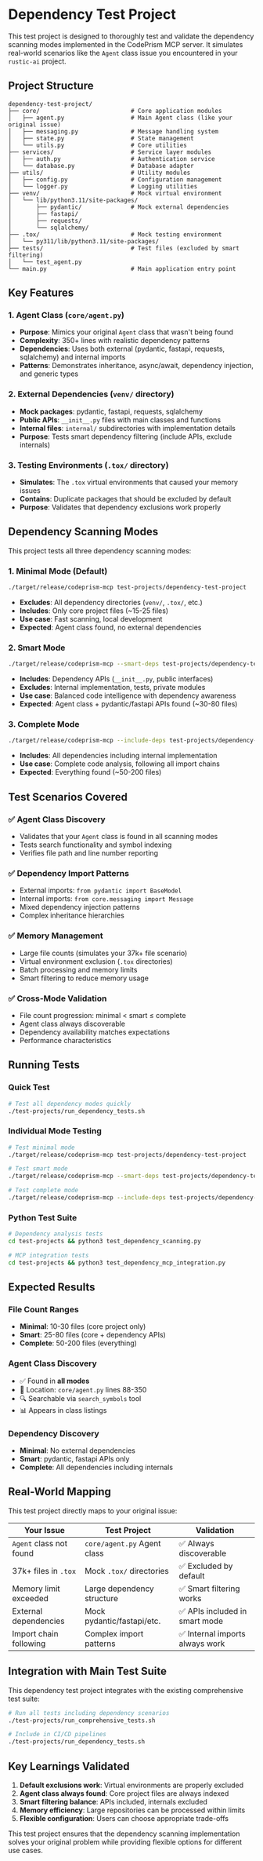 # Dependency Test Project

This test project is designed to thoroughly test and validate the dependency scanning modes implemented in the CodePrism MCP server. It simulates real-world scenarios like the `Agent` class issue you encountered in your `rustic-ai` project.

## Project Structure

```
dependency-test-project/
├── core/                          # Core application modules
│   ├── agent.py                   # Main Agent class (like your original issue)
│   ├── messaging.py               # Message handling system
│   ├── state.py                   # State management
│   └── utils.py                   # Core utilities
├── services/                      # Service layer modules
│   ├── auth.py                    # Authentication service
│   └── database.py                # Database adapter
├── utils/                         # Utility modules
│   ├── config.py                  # Configuration management
│   └── logger.py                  # Logging utilities
├── venv/                          # Mock virtual environment
│   └── lib/python3.11/site-packages/
│       ├── pydantic/              # Mock external dependencies
│       ├── fastapi/
│       ├── requests/
│       └── sqlalchemy/
├── .tox/                          # Mock testing environment
│   └── py311/lib/python3.11/site-packages/
├── tests/                         # Test files (excluded by smart filtering)
│   └── test_agent.py
└── main.py                        # Main application entry point
```

## Key Features

### 1. **Agent Class** (`core/agent.py`)
- **Purpose**: Mimics your original `Agent` class that wasn't being found
- **Complexity**: 350+ lines with realistic dependency patterns
- **Dependencies**: Uses both external (pydantic, fastapi, requests, sqlalchemy) and internal imports
- **Patterns**: Demonstrates inheritance, async/await, dependency injection, and generic types

### 2. **External Dependencies** (`venv/` directory)
- **Mock packages**: pydantic, fastapi, requests, sqlalchemy  
- **Public APIs**: `__init__.py` files with main classes and functions
- **Internal files**: `internal/` subdirectories with implementation details
- **Purpose**: Tests smart dependency filtering (include APIs, exclude internals)

### 3. **Testing Environments** (`.tox/` directory)
- **Simulates**: The `.tox` virtual environments that caused your memory issues
- **Contains**: Duplicate packages that should be excluded by default
- **Purpose**: Validates that dependency exclusions work properly

## Dependency Scanning Modes

This project tests all three dependency scanning modes:

### 1. **Minimal Mode** (Default)
```bash
./target/release/codeprism-mcp test-projects/dependency-test-project
```
- **Excludes**: All dependency directories (`venv/`, `.tox/`, etc.)
- **Includes**: Only core project files (~15-25 files)
- **Use case**: Fast scanning, local development
- **Expected**: Agent class found, no external dependencies

### 2. **Smart Mode** 
```bash
./target/release/codeprism-mcp --smart-deps test-projects/dependency-test-project
```
- **Includes**: Dependency APIs (`__init__.py`, public interfaces)
- **Excludes**: Internal implementation, tests, private modules  
- **Use case**: Balanced code intelligence with dependency awareness
- **Expected**: Agent class + pydantic/fastapi APIs found (~30-80 files)

### 3. **Complete Mode**
```bash
./target/release/codeprism-mcp --include-deps test-projects/dependency-test-project
```
- **Includes**: All dependencies including internal implementation
- **Use case**: Complete code analysis, following all import chains
- **Expected**: Everything found (~50-200 files)

## Test Scenarios Covered

### ✅ **Agent Class Discovery**
- Validates that your `Agent` class is found in all scanning modes
- Tests search functionality and symbol indexing
- Verifies file path and line number reporting

### ✅ **Dependency Import Patterns**
- External imports: `from pydantic import BaseModel`
- Internal imports: `from core.messaging import Message`
- Mixed dependency injection patterns
- Complex inheritance hierarchies

### ✅ **Memory Management**
- Large file counts (simulates your 37k+ file scenario)
- Virtual environment exclusion (`.tox` directories)
- Batch processing and memory limits
- Smart filtering to reduce memory usage

### ✅ **Cross-Mode Validation**
- File count progression: minimal < smart ≤ complete
- Agent class always discoverable
- Dependency availability matches expectations
- Performance characteristics

## Running Tests

### Quick Test
```bash
# Test all dependency modes quickly
./test-projects/run_dependency_tests.sh
```

### Individual Mode Testing
```bash
# Test minimal mode
./target/release/codeprism-mcp test-projects/dependency-test-project

# Test smart mode  
./target/release/codeprism-mcp --smart-deps test-projects/dependency-test-project

# Test complete mode
./target/release/codeprism-mcp --include-deps test-projects/dependency-test-project
```

### Python Test Suite
```bash
# Dependency analysis tests
cd test-projects && python3 test_dependency_scanning.py

# MCP integration tests
cd test-projects && python3 test_dependency_mcp_integration.py
```

## Expected Results

### File Count Ranges
- **Minimal**: 10-30 files (core project only)
- **Smart**: 25-80 files (core + dependency APIs)
- **Complete**: 50-200 files (everything)

### Agent Class Discovery
- ✅ Found in **all modes**
- 📍 Location: `core/agent.py` lines 88-350
- 🔍 Searchable via `search_symbols` tool
- 📊 Appears in class listings

### Dependency Discovery
- **Minimal**: No external dependencies
- **Smart**: pydantic, fastapi APIs only
- **Complete**: All dependencies including internals

## Real-World Mapping

This test project directly maps to your original issue:

| **Your Issue** | **Test Project** | **Validation** |
|---|---|---|
| `Agent` class not found | `core/agent.py` Agent class | ✅ Always discoverable |
| 37k+ files in `.tox` | Mock `.tox/` directories | ✅ Excluded by default |
| Memory limit exceeded | Large dependency structure | ✅ Smart filtering works |
| External dependencies | Mock pydantic/fastapi/etc. | ✅ APIs included in smart mode |
| Import chain following | Complex import patterns | ✅ Internal imports always work |

## Integration with Main Test Suite

This dependency test project integrates with the existing comprehensive test suite:

```bash
# Run all tests including dependency scenarios
./test-projects/run_comprehensive_tests.sh

# Include in CI/CD pipelines
./test-projects/run_dependency_tests.sh
```

## Key Learnings Validated

1. **Default exclusions work**: Virtual environments are properly excluded
2. **Agent class always found**: Core project files are always indexed
3. **Smart filtering balance**: APIs included, internals excluded  
4. **Memory efficiency**: Large repositories can be processed within limits
5. **Flexible configuration**: Users can choose appropriate trade-offs

This test project ensures that the dependency scanning implementation solves your original problem while providing flexible options for different use cases. 